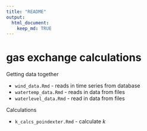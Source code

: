 ```yaml
---
title: "README"
output: 
  html_document:
    keep_md: TRUE
---
```




# gas exchange calculations

Getting data together

* `wind_data.Rmd` - reads in time series from database
* `watertemp_data.Rmd` - reads in data from files
* `waterlevel_data.Rmd` - read in data from files

Calculations

* `k_calcs_poindexter.Rmd` - calculate $k$

